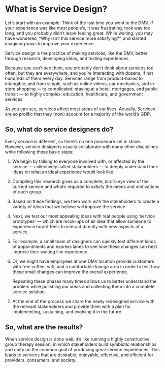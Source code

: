 # What is Service Design?
Let’s start with an example: Think of the last time you went to the DMV. If your experience was like most people’s, it was frustrating, took way too long, and you probably didn’t leave feeling great. While waiting, you may have wondered, “Why isn’t this service more satisfying?”, and started imagining ways to improve your experience.

Service design is the practice of making services, like the DMV, better through research, developing ideas, and testing experiences.

Because you can’t see them, you probably don’t think about services too often, but they are everywhere, and you’re interacting with dozens, if not hundreds of them every day. Services range from product-based to intangible; and from simple, such as online videos, car mechanics, and in-store shopping — to complicated: staying at a hotel, mortgages, and public transit — to highly complex: education, healthcare, and government services. 

As you can see, services affect most areas of our lives. Actually, Services are so prolific that they (now) account for a majority of the world’s GDP.

## So, what do service designers do?
Every service is different, so there’s no one procedure set in stone. However, service designers usually collaborate with many other disciplines while following these basic steps: 
 
1. We begin by talking to everyone involved with, or affected by the service — collectively called stakeholders — to deeply understand their ideas on what an ideal experience would look like.
2. Compiling this research gives us a complete, bird’s-eye view of the current service and what’s required to satisfy the needs and motivations of each group.
3. Based on these findings, we then work with the stakeholders to create a variety of ideas that we believe will improve the service.
4. Next, we test our most appealing ideas with real people using ‘service prototypes’ — which are mock-ups of an idea that allow someone to experience how it feels to interact directly with new aspects of a service. 
5. For example, a small team of designers can quickly test different kinds of appointments and express lanes to see how these changes can best improve their waiting line experience.
6. Or, we might have employees at one DMV location provide customers with free coffee, wifi, and a comfortable lounge area in order to test how these small changes can improve the overall experience.

	Repeating these phases many times allows us to better understand the problem while polishing our ideas and collecting them into a complete service solution.

7. At the end of the process we share the newly redesigned service with the relevant stakeholders and provide them with a plan for implementing, sustaining, and evolving it in the future.

## So, what are the results?
When service design is done well, it’s like running a highly constructive group therapy session, in which stakeholders build symbiotic relationships and unify on the common goal of producing great service experiences. This leads to services that are desirable, enjoyable, effective, and efficient for providers, consumers, and society.
